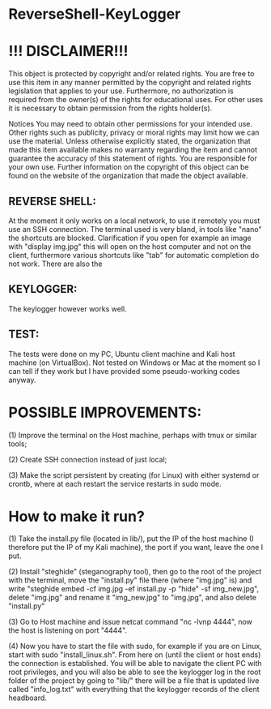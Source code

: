 # ReverseShell-KeyLogger



# !!! DISCLAIMER!!!

This object is protected by copyright and/or related rights. You are free to use this item in any manner permitted by the copyright and related rights legislation that applies to your use. Furthermore, no authorization is required from the owner(s) of the rights for educational uses. For other uses it is necessary to obtain permission from the rights holder(s).

Notices
You may need to obtain other permissions for your intended use. Other rights such as publicity, privacy or moral rights may limit how we can use the material.
Unless otherwise explicitly stated, the organization that made this item available makes no warranty regarding the item and cannot guarantee the accuracy of this statement of rights. You are responsible for your own use.
Further information on the copyright of this object can be found on the website of the organization that made the object available.






## REVERSE SHELL:

At the moment it only works on a local network, to use it remotely you must use an SSH connection.
The terminal used is very bland, in tools like "nano" the shortcuts are blocked. Clarification if you open for example an image with "display img.jpg" this will open on the host computer and not on the client, furthermore various shortcuts like "tab" for automatic completion do not work.
There are also the




## KEYLOGGER:

The keylogger however works well.




## TEST:

The tests were done on my PC, Ubuntu client machine and Kali host machine (on VirtualBox).
Not tested on Windows or Mac at the moment so I can tell if they work but I have provided some pseudo-working codes anyway.




# POSSIBLE IMPROVEMENTS:

(1) Improve the terminal on the Host machine, perhaps with tmux or similar tools;

(2) Create SSH connection instead of just local;

(3) Make the script persistent by creating (for Linux) with either systemd or crontb, where at each restart the service restarts in sudo mode.





# How to make it run?

(1) Take the install.py file (located in lib/), put the IP of the host machine (I therefore put the IP of my Kali machine), the port if you want, leave the one I put.

(2) Install "steghide" (steganography tool), then go to the root of the project with the terminal, move the "install.py" file there (where "img.jpg" is) and write "steghide embed -cf img.jpg -ef install.py -p "hide" -sf img_new.jpg", delete "img.jpg" and rename it "img_new.jpg" to "img.jpg", and also delete "install.py"

(3) Go to Host machine and issue netcat command "nc -lvnp 4444", now the host is listening on port "4444".

(4) Now you have to start the file with sudo, for example if you are on Linux, start with sudo "install_linux.sh". From here on (until the client or host ends) the connection is established. You will be able to navigate the client PC with root privileges, and you will also be able to see the keylogger log in the root folder of the project by going to "lib/" there will be a file that is updated live called "info_log.txt" with everything that the keylogger records of the client headboard.
